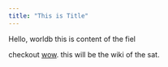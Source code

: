 ```yaml
---
title: "This is Title"
---
```


Hello, worldb this is content of the fiel

checkout [wow](/wow). this will be the wiki of the sat.
